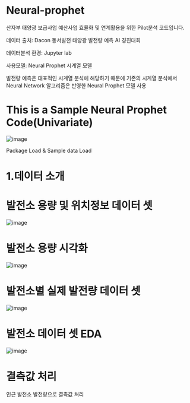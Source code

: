 # Neural-prophet

산자부 태양광 보급사업 예산사업 효율화 및 연계활용을 위한 Pilot분석 코드입니다.

데이터 출처: Dacon 동서발전 태양광 발전량 예측 AI 경진대회

데이터분석 환경: Jupyter lab

사용모델: Neural Prophet 시계열 모델

발전량 예측은 대표적인 시계열 분석에 해당하기 때문에 기존의 시계열 분석에서 Neural Network 알고리즘은 반영한 Neural Prophet 모델 사용

This is a Sample Neural Prophet Code(Univariate)
====
![image](https://user-images.githubusercontent.com/104436260/192928122-e0fe2865-cf13-4b6e-80c0-5861ebc1fe69.png)

Package Load & Sample data Load

1.데이터 소개
=====

발전소 용량 및 위치정보 데이터 셋
====
![image](https://user-images.githubusercontent.com/104436260/192928454-9818622b-553f-4fd6-8930-e41caf456406.png)

발전소 용량 시각화
====
![image](https://user-images.githubusercontent.com/104436260/192936348-53b8d1d2-1841-4ba1-9d2a-53ce57e5ed35.png)

발전소별 실제 발전량 데이터 셋
====
![image](https://user-images.githubusercontent.com/104436260/192936768-558eb9ed-db4a-42da-9136-2b8f8da79324.png)

발전소 데이터 셋 EDA
====
![image](https://user-images.githubusercontent.com/104436260/192937027-8b51e6e8-171e-44a0-a986-169cd73ad962.png)

결측값 처리
=====
인근 발전소 발전량으로 결측값 처리

